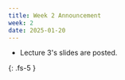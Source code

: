 ```yaml
---
title: Week 2 Announcement
week: 2
date: 2025-01-20
---
```


* Lecture 3's slides are posted. 

{: .fs-5 }
